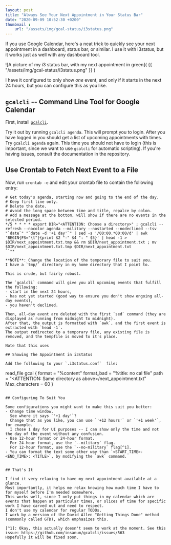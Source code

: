 ```yaml
---
layout: post
title: "Always See Your Next Appointment in Your Status Bar"
date: "2020-09-09 10:52:30 +0200"
thumbnail : 
    url: "/assets/img/gcal-status/i3status.png"
---
```


If you use Google Calendar, here's a neat trick to quickly see your next appointment in a dashboard, status bar, or similar.
I use it with i3status, but it works just as well with any dashboard tool.

![A picture of my i3 status bar, with my next appointment in green]( {{ "/assets/img/gcal-status/i3status.png" }} )

I have it configured to only show *one* event, and only if it starts in the next 24 hours, but you can configure this as you like.

## `gcalcli` -- Command Line Tool for Google Calendar

First, install [`gcalcli`](https://github.com/insanum/gcalcli).

Try it out by running `gcalcli agenda`.
This will prompt you to login.
After you have logged in you should get a list of upcoming appointments with times.
Try `gcalcli agenda` again.
This time you should not have to login (this is important, since we want to use `gcalcli` for automatic scripting).
If you're having issues, consult the documentation in the repository.

## Use Crontab to Fetch Next Event to a File

Now, run `crontab -e` and edit your crontab file to contain the following entry:

```crontab
# Get today's agenda, starting now and going to the end of the day.
# Keep first line only.
# Delete the date.
# Avoid the long space between time and title, repalce by colon.
# Add a message at the bottom, will show if there are no events in the selected period.
*/5 * * * * export DIR="<ATTENTION: Choose a directory>" ; gcalcli --refresh --nocolor agenda --military --nostarted --nodeclined --tsv "`date`" "`date -d '+1 day'`" | sed -s '/00:00.*00:00/d' | awk 'BEGIN{FS="\t"}{print $2 "-" $4 ": " $5}' | head -1 > $DIR/next_appointment.txt.tmp && rm $DIR/next_appointment.txt ; mv $DIR/next_appointment.txt.tmp $DIR/next_appointment.txt
``**

**NOTE**: Change the location of the temporary file to suit you.
I have a `tmp/` directory in my home directory that I point to.

This is crude, but fairly robust.

The `gcalcli` command will give you all upcoming events that fulfill the following:
- start in the next 24 hours,
- has not yet started (good way to ensure you don't show ongoing all-day events),
- you haven't declined.

Then, all-day event are deleted with the first `sed` command (they are displayed as running from midnight to midnight).
After that, the output is formatted with `awk`, and the first event is extracted with `head -1`.
The output redirected to a temporary file, any existing file is removed, and the tempfile is moved to it's place.

Note that this uses 

## Showing The Appointment in i3status

Add the following to your `.i3status.conf`  file:

```
read_file gcal {
        format = "%content"
        format_bad = "%title: no cal file"
        path = "<ATTENTION: Same directory as above>/next_appointment.txt"
        Max_characters = 60
}
```

## Configuring To Suit You

Some configurations you might want to make this suit you better:
- Change time window.
  See where it says `'+1 day'`?
  Change that as you like, you can use `'+12 hours'` or `'+1 week'`, for example.
  I chose 1 day for UI purposes -- I can show only the time and not the day of the event without any confusion.
- Use 12-hour format or 24-hour format.
  For 24-hour format, use the `--military` flag.
  For 12-hour format, use the `--no-military` flag[^1].
- You can format the text some other way than `<START_TIME>-<END_TIME>: <TITLE>`, by modifying the `awk` command.


## That's It

I find it very relaxing to have my next appointment available at a glance.
Most importantly, it helps me relax knowing how much time I have to for myself before I'm needed somewhere.
This works well, since I only put things in my calendar which are events that happen at particular times, or slices of time for specific work I have carved out and need to respect.
I don't use my calendar for regular TODOs.
I work by a version of the David Allen "Getting Things Done" method (commonly called GTD), which emphasizes this.

[^1]: Okay, this actually doesn't seem to work at the moment. See this issue: https://github.com/insanum/gcalcli/issues/563
Hopefully it will be fixed soon.
